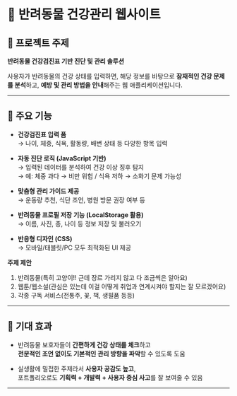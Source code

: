 # 🐾 반려동물 건강관리 웹사이트

## 📌 프로젝트 주제
**반려동물 건강검진표 기반 진단 및 관리 솔루션**

사용자가 반려동물의 건강 상태를 입력하면, 해당 정보를 바탕으로 **잠재적인 건강 문제를 분석**하고, **예방 및 관리 방법을 안내**해주는 웹 애플리케이션입니다.

---

## 🧩 주요 기능

- **건강검진표 입력 폼**  
  → 나이, 체중, 식욕, 활동량, 배변 상태 등 다양한 항목 입력

- **자동 진단 로직 (JavaScript 기반)**  
  → 입력된 데이터를 분석하여 건강 이상 징후 탐지  
  → 예: 체중 과다 → 비만 위험 / 식욕 저하 → 소화기 문제 가능성

- **맞춤형 관리 가이드 제공**  
  → 운동량 추천, 식단 조언, 병원 방문 권장 여부 등

- **반려동물 프로필 저장 기능 (LocalStorage 활용)**  
  → 이름, 사진, 종, 나이 등 정보 저장 및 불러오기

- **반응형 디자인 (CSS)**  
  → 모바일/태블릿/PC 모두 최적화된 UI 제공

**주제 제안**
1. 반려동물(특히 고양이!! 근데 장르 가리지 않고 다 조금씩은 알아요) 
2. 웹툰/웹소설(관심은 있는데 이걸 어떻게 취업과 연계시켜야 할지는 잘 모르겠어요)
3. 각종 구독 서비스(전통주, 꽃, 책, 생필품 등등) 

---

## 🎯 기대 효과

- 반려동물 보호자들이 **간편하게 건강 상태를 체크**하고  
  **전문적인 조언 없이도 기본적인 관리 방향을 파악**할 수 있도록 도움

- 실생활에 밀접한 주제라서 **사용자 공감도 높고**,  
  포트폴리오로도 **기획력 + 개발력 + 사용자 중심 사고**를 잘 보여줄 수 있음

---
